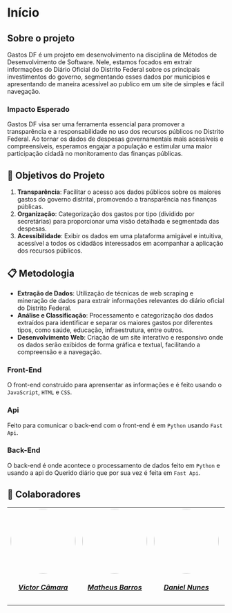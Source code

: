 # Início

## Sobre o projeto

Gastos DF é um projeto em desenvolvimento na disciplina de Métodos de Desenvolvimento de Software. Nele, estamos focados em extrair informações do Diário Oficial do Distrito Federal sobre os principais investimentos do governo, segmentando esses dados por municípios e apresentando de maneira acessível ao publico em um site de simples e fácil navegação.

### Impacto Esperado
Gastos DF visa ser uma ferramenta essencial para promover a transparência e a responsabilidade no uso dos recursos públicos no Distrito Federal. Ao tornar os dados de despesas governamentais mais acessíveis e compreensíveis, esperamos engajar a população e estimular uma maior participação cidadã no monitoramento das finanças públicas.

## 🎯 Objetivos do Projeto
1. **Transparência**: Facilitar o acesso aos dados públicos sobre os maiores gastos do governo distrital, promovendo a transparência nas finanças públicas.
2. **Organização**: Categorização dos gastos por tipo (dividido por secretárias) para proporcionar uma visão detalhada e segmentada das despesas.
3. **Acessibilidade**: Exibir os dados em uma plataforma amigável e intuitiva, acessível a todos os cidadãos interessados em acompanhar a aplicação dos recursos públicos.

## 📋 Metodologia
- **Extração de Dados**: Utilização de técnicas de web scraping e mineração de dados para extrair informações relevantes do diário oficial do Distrito Federal.
- **Análise e Classificação**: Processamento e categorização dos dados extraídos para identificar e separar os maiores gastos por diferentes tipos, como saúde, educação, infraestrutura, entre outros.
- **Desenvolvimento Web**: Criação de um site interativo e responsivo onde os dados serão exibidos de forma gráfica e textual, facilitando a compreensão e a navegação.

### Front-End
O front-end construido para aprensentar as informações e é feito usando o `JavaScript`, `HTML` e `CSS`.

### Api
Feito para comunicar o back-end com o front-end é em `Python` usando `Fast Api`.

### Back-End
O back-end é onde acontece o processamento de dados feito em `Python` e usando a api do Querido diário que por sua vez é feita em `Fast Api`.


## 🤝 Colaboradores

<center>
<table style="margin-left: auto; margin-right: auto;">
    <tr>
        <td align="center">
            <a href="https://github.com/victorcamaraa">
                <img style="border-radius: 50%;" src="https://avatars.githubusercontent.com/u/143553798?v=4" width="150px;"/>
                <h5 class="text-center">Victor Câmara</h5>
            </a>
        </td>
        <td align="center">
            <a href="https://github.com/Ninja-Haiyai">
                <img style="border-radius: 50%;" src="https://avatars.githubusercontent.com/u/73038704?v=4" width="150px;"/>
                <h5 class="text-center">Matheus Barros</h5>
            </a>
        </td>
        <td align="center">
            <a href="https://github.com/DanNunes777">
                <img style="border-radius: 50%;" src="https://avatars.githubusercontent.com/u/101228207?v=4" width="150px;"/>
                <h5 class="text-center">Daniel Nunes</h5>
            </a>
        </td>
        <td align="center">
            <a href="https://github.com/Vini47">
                <img style="border-radius: 50%;" src="https://avatars.githubusercontent.com/u/79549264?v=4" width="150px;"/>
                <h5 class="text-center">Vinicius Castelo</h5>
            </a>
        </td>
          <td align="center">
            <a href="https://github.com/Dodeglinhass">
                <img style="border-radius: 50%;" src="https://avatars.githubusercontent.com/u/108148904?v=4" width="150px;"/>
                <h5 class="text-center">Douglas Wilson</h5>
            </a>
        </td>
</table>
</center>